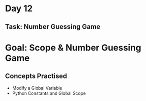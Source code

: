 # Day 12
## Task: Number Guessing Game
# Goal: Scope & Number Guessing Game
## Concepts Practised
- Modify a Global Variable
- Python Constants and Global Scope
